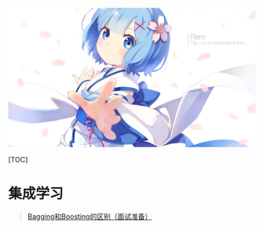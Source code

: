 ![异世界.png](./res/other/异世界蕾姆_1.png)

[TOC]

# 集成学习

>[Bagging和Boosting的区别（面试准备）](https://www.cnblogs.com/earendil/p/8872001.html)
>
>







